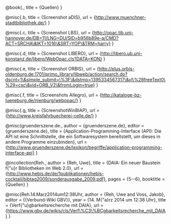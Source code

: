 @book{.,
 title = {Quellen}
}


@misc{.b,
 title = {Screenshot aDIS},
 url = {http://www.muenchner-stadtbibliothek.de/}
}


@misc{.c,
 title = {Screenshot LBS},
 url = {http://opac.tib.uni-hannover.de/DB=11/LNG=DU/SID=b956b89e-a/CMD?ACT=SRCHA\&IKT=1016\&SRT=YOP\&TRM=harry}
}


@misc{.d,
 title = {Screenshot LIBERO},
 url = {http://libero.ub.uni-konstanz.de/libero/WebOpac.cls?DATA=KON}
}


@misc{.e,
 title = {Screenshot ORBIS},
 url = {http://plus.orbis-oldenburg.de:1701/primo_library/libweb/action/search.do?dscnt=1\&simple_submit=\%3F\&dstmp=1395334567317\&vl\%28freeText0\%29=csc\&vid=ORB_V2\&fromLogin=true}
}


@misc{.f,
 title = {Screenshots Allegro},
 url = {http://kataloge-bz-lueneburg.de/nienburg/webopac/}
}


@misc{.g,
 title = {ScreenshotWinBIAP},
 url = {http://www.kreisfahrbuecherei-celle.de/}
}


@misc{gruenderszene.de.,
 author = {gruenderszene.de},
 editor = {gruenderszene.de},
 title = {Application-Programming-Interface (API): Die API ist eine Schnittstelle, die ein Softwaresystem bereitstellt, um dieses in andere Programme einzubinden},
 url = {http://www.gruenderszene.de/lexikon/begriffe/application-programming-interface-api}
}


@incollection{Reh.,
 author = {Reh, Uwe},
 title = {DAIA: Ein neuer Baustein f{\"u}r Bibliotheken im Web 2.0},
 url = {http://www.hebis.de/de/1publikationen/hebis-cocktail/bibtag2009/sonderausgabe_2009.pdf},
 pages = {5--6},
 booktitle = {Quellen}
}


@misc{Reh.14.Marz2014um12:38Uhr,
 author = {Reh, Uwe and Voss, Jakob},
 editor = {{Verbund-Wiki GBV}},
 year = {14. M{\"a}rz 2014 um 12:38 Uhr},
 title = {Verf{\"u}gbarkeitsrecherche mit DAIA},
 url = {https://www.gbv.de/wikis/cls/Verf\%C3\%BCgbarkeitsrecherche_mit_DAIA}
}
